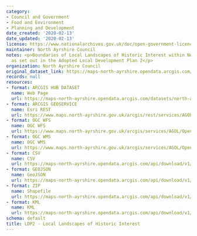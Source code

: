 ```yaml
---
category:
- Council and Government
- Food and Environment
- Planning and Development
date_created: '2020-02-13'
date_updated: '2020-02-13'
license: https://www.nationalarchives.gov.uk/doc/open-government-licence/version/3/
maintainer: North Ayrshire Council
notes: <p>Boundaries of Local Landscapes of Historic Interest within North Ayrshire
  as set out in the Adopted Local Development Plan 2</p>
organization: North Ayrshire Council
original_dataset_link: https://maps-north-ayrshire.opendata.arcgis.com/datasets/north-ayrshire::ldp2-local-landscapes-of-historic-interest
records: null
resources:
- format: ARCGIS HUB DATASET
  name: Web Page
  url: https://maps-north-ayrshire.opendata.arcgis.com/datasets/north-ayrshire::ldp2-local-landscapes-of-historic-interest
- format: ARCGIS GEOSERVICE
  name: Esri REST
  url: https://www.maps.north-ayrshire.gov.uk/arcgis/rest/services/AGOL/Open_Data_Portal4/MapServer/62
- format: OGC WFS
  name: OGC WFS
  url: https://www.maps.north-ayrshire.gov.uk/arcgis/services/AGOL/Open_Data_Portal4/MapServer/WFSServer?request=GetCapabilities&service=WFS
- format: OGC WMS
  name: OGC WMS
  url: https://www.maps.north-ayrshire.gov.uk/arcgis/services/AGOL/Open_Data_Portal4/MapServer/WMSServer?request=GetCapabilities&service=WMS
- format: CSV
  name: CSV
  url: https://maps-north-ayrshire.opendata.arcgis.com/api/download/v1/items/7e436fabc6684070a05c8da50b2f9af0/csv?layers=62
- format: GEOJSON
  name: GeoJSON
  url: https://maps-north-ayrshire.opendata.arcgis.com/api/download/v1/items/7e436fabc6684070a05c8da50b2f9af0/geojson?layers=62
- format: ZIP
  name: Shapefile
  url: https://maps-north-ayrshire.opendata.arcgis.com/api/download/v1/items/7e436fabc6684070a05c8da50b2f9af0/shapefile?layers=62
- format: KML
  name: KML
  url: https://maps-north-ayrshire.opendata.arcgis.com/api/download/v1/items/7e436fabc6684070a05c8da50b2f9af0/kml?layers=62
schema: default
title: LDP2 - Local Landscapes of Historic Interest
---
```

